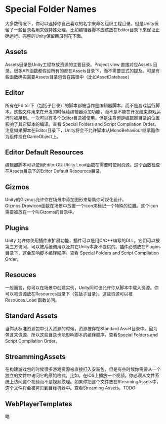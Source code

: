 # Special Folder Names
大多数情况下，你可以选择你自己喜欢的名字来命名组织工程目录。但是Unity保留了一些目录名用来做特殊处理。比如编辑器脚本应该放在Editor目录下来保证正确运行。完整的Unity保留目录列在下面。

## Assets
Assets目录是Unity工程存放资源的主要目录。Project view 直接对应Assets 目录。很多API函数都假设所有的都在Assets目录下，而不需要显式的提及。可是有些函数确实需要Assets目录包含在路径中（比如AssetDatabase）

## Editor
所有在Editor下（包括子目录）的脚本都被当作是编辑器脚本，而不是游戏运行脚本。这些文件用来在开发的时候给编辑器添加功能，而不是不能在开发结束游戏运行时被用到。一次可以有多个Editor目录被使用，但是注意但是编辑器目录的位置影响了其它脚本的编译。查看 Special Folders and Script Compilation Order。注意如果脚本在Editor目录下，Unity将会不允许脚本从MonoBehaviour继承而作为组件挂在GameObject上。

## Editor Default Resources
编辑器脚本可以使用EditorGUIUtility.Load函数在需要时使用资源。这个函数检查在Assets目录下的Editor Default Resources目录。

## Gizmos
Unity的Gizmos允许你在场景中添加图形来帮助你可视化设计。Gizmos.DrawIcon函数在场景中放置一个icon来标记一个特殊的位置。这个icon需要被放在一个叫Gizoms的目录中。

## Plugins
Unity 允许你使用插件来扩展功能，插件可以是用C/C++编写的DLL。它们可以被第三方访问，可以被系统调用以及其它Unity本身不提供的。插件必须放在Plugins目录下，这会影响脚本编译顺序。查看 Special Folders and Script Compilation Order。

## Resouces
一般而言，你可以在场景中创建实例，Unity同时也允许你从脚本中载入资源。你可以吧资源放在Resources目录下（包括子目录）。这些资源可以被Resouces.Load 函数访问。

## Standard Assets
当你从标准资源包中引入资源的时候，资源被存在Standard Asset目录中。因为包含来资源，所以这些目录也能影响脚本的编译顺序，查看Special Folders and Script Compilation Order。

## StreammingAssets
在构建游戏包的时候很多游戏资源被直接打入安装包，但是有些时候你需要从一个独立的文件中访问它的原始格式，比如，在iOS上播放一个视频。你必须从文件系统上访问这个视频而不是视频纹理。如果你把这个文件放在StreamingAssets中，这个文件将会被拷贝到目标机器中。查看Streaming Assets。TODO

## WebPlayerTemplates 
略



